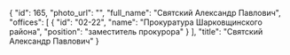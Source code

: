 {
    "id": 165,
    "photo_url": "",
    "full_name": "Святский Александр Павлович",
    "offices": [
        {
            "id": "02-22",
            "name": "Прокуратура Шарковщинского района",
            "position": "заместитель прокурора"
        }
    ],
    "title": "Святский Александр Павлович"
}